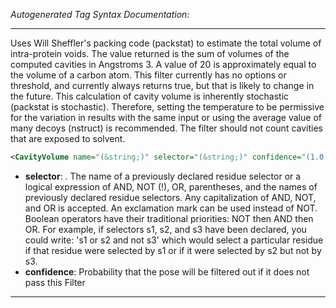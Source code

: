 <!-- THIS IS AN AUTOGENERATED FILE: Don't edit it directly, instead change the schema definition in the code itself. -->

_Autogenerated Tag Syntax Documentation:_

---
Uses Will Sheffler's packing code (packstat) to estimate the total volume of intra-protein voids. The value returned is the sum of volumes of the computed cavities in Angstroms 3. A value of 20 is approximately equal to the volume of a carbon atom. This filter currently has no options or threshold, and currently always returns true, but that is likely to change in the future. This calculation of cavity volume is inherently stochastic (packstat is stochastic). Therefore, setting the temperature to be permissive for the variation in results with the same input or using the average value of many decoys (nstruct) is recommended. The filter should not count cavities that are exposed to solvent.

```xml
<CavityVolume name="(&string;)" selector="(&string;)" confidence="(1.0 &real;)" />
```

-   **selector**: . The name of a previously declared residue selector or a logical expression of AND, NOT (!), OR, parentheses, and the names of previously declared residue selectors. Any capitalization of AND, NOT, and OR is accepted. An exclamation mark can be used instead of NOT. Boolean operators have their traditional priorities: NOT then AND then OR. For example, if selectors s1, s2, and s3 have been declared, you could write: 's1 or s2 and not s3' which would select a particular residue if that residue were selected by s1 or if it were selected by s2 but not by s3.
-   **confidence**: Probability that the pose will be filtered out if it does not pass this Filter

---
